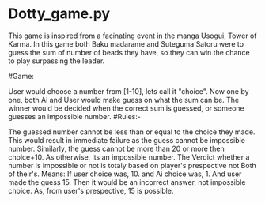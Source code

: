 # Dotty_game.py

This game is inspired from a facinating event in the manga Usogui, Tower of Karma. In this game both Baku madarame and Suteguma Satoru were to guess the sum of number of beads they have, so they can win the chance to play surpassing the leader.

#Game:

User would choose a number from [1-10], lets call it "choice".
Now one by one, both Ai and User would make guess on what the sum can be.
The winner would be decided when the correct sum is guessed, or someone guesses an impossible number.
#Rules:-

The guessed number cannot be less than or equal to the choice they made. This would result in immediate failure as the guess cannot be impossible number.
Similarly, the guess cannot be more than 20 or more then choice+10. As otherwise, its an impossible number.
The Verdict whether a number is impossible or not is totaly based on player's prespective not Both of their's. Means: If user choice was, 10. and Ai choice was, 1. And user made the guess 15. Then it would be an incorrect answer, not impossible choice. As, from user's prespective, 15 is possible.

